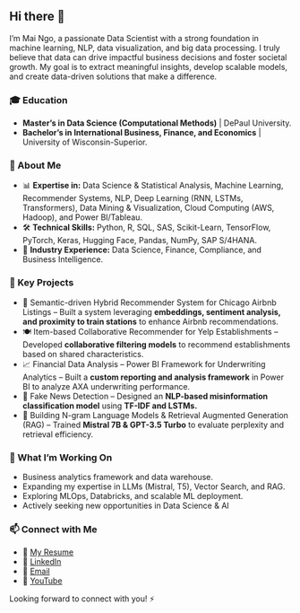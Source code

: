 ## Hi there 👋
I’m Mai Ngo, a passionate Data Scientist with a strong foundation in machine learning, NLP, data visualization, and big data processing. I truly believe that data can drive impactful business decisions and foster societal growth. My goal is to extract meaningful insights, develop scalable models, and create data-driven solutions that make a difference.

### 🎓 Education
- **Master’s in Data Science (Computational Methods)** | DePaul University.
- **Bachelor’s in International Business, Finance, and Economics** | University of Wisconsin-Superior.

### 🚀 About Me
- 📊 **Expertise in:** Data Science & Statistical Analysis, Machine Learning, Recommender Systems, NLP, Deep Learning (RNN, LSTMs, Transformers), Data Mining & Visualization, Cloud Computing (AWS, Hadoop), and Power BI/Tableau.
- 🛠 **Technical Skills:** Python, R, SQL, SAS, Scikit-Learn, TensorFlow, PyTorch, Keras, Hugging Face, Pandas, NumPy, SAP S/4HANA.
- 📌 **Industry Experience:** Data Science, Finance, Compliance, and Business Intelligence.
  
### 🔎 Key Projects
- 🏡 Semantic-driven Hybrid Recommender System for Chicago Airbnb Listings – Built a system leveraging **embeddings, sentiment analysis, and proximity to train stations** to enhance Airbnb recommendations.
- 🍽️ Item-based Collaborative Recommender for Yelp Establishments – Developed **collaborative filtering models** to recommend establishments based on shared characteristics.
- 📈 Financial Data Analysis – Power BI Framework for Underwriting Analytics – Built a **custom reporting and analysis framework** in Power BI to analyze AXA underwriting performance.
- 📰 Fake News Detection – Designed an **NLP-based misinformation classification model** using **TF-IDF and LSTMs.**
- 🤖 Building N-gram Language Models & Retrieval Augmented Generation (RAG) – Trained **Mistral 7B & GPT-3.5 Turbo** to evaluate perplexity and retrieval efficiency.
  
### 🌱 What I’m Working On
- Business analytics framework and data warehouse.
- Expanding my expertise in LLMs (Mistral, T5), Vector Search, and RAG.
- Exploring MLOps, Databricks, and scalable ML deployment.
- Actively seeking new opportunities in Data Science & AI
  
### 📫 Connect with Me
- 📄 [My Resume](https://github.com/pngo1997/pngo1997/blob/main/resume.pdf)
- 💼 [LinkedIn](https://www.linkedin.com/in/mai-ngo1997)
- 📧 [Email](mailto:maingo041197@gmail.com)
- 🎥 [YouTube](https://www.youtube.com/@maimummimngo)
  
Looking forward to connect with you! ⚡
